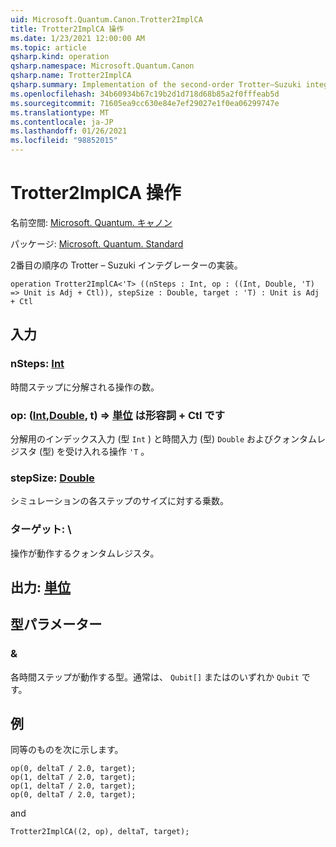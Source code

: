 ```yaml
---
uid: Microsoft.Quantum.Canon.Trotter2ImplCA
title: Trotter2ImplCA 操作
ms.date: 1/23/2021 12:00:00 AM
ms.topic: article
qsharp.kind: operation
qsharp.namespace: Microsoft.Quantum.Canon
qsharp.name: Trotter2ImplCA
qsharp.summary: Implementation of the second-order Trotter–Suzuki integrator.
ms.openlocfilehash: 34b60934b67c19b2d1d718d68b85a2f0fffeab5d
ms.sourcegitcommit: 71605ea9cc630e84e7ef29027e1f0ea06299747e
ms.translationtype: MT
ms.contentlocale: ja-JP
ms.lasthandoff: 01/26/2021
ms.locfileid: "98852015"
---
```

# <a name="trotter2implca-operation"></a>Trotter2ImplCA 操作

名前空間: [Microsoft. Quantum. キャノン](xref:Microsoft.Quantum.Canon)

パッケージ: [Microsoft. Quantum. Standard](https://nuget.org/packages/Microsoft.Quantum.Standard)


2番目の順序の Trotter – Suzuki インテグレーターの実装。

```qsharp
operation Trotter2ImplCA<'T> ((nSteps : Int, op : ((Int, Double, 'T) => Unit is Adj + Ctl)), stepSize : Double, target : 'T) : Unit is Adj + Ctl
```


## <a name="input"></a>入力

### <a name="nsteps--int"></a>nSteps: [Int](xref:microsoft.quantum.lang-ref.int)

時間ステップに分解される操作の数。


### <a name="op--intdoublet--unit--is-adj--ctl"></a>op: ([Int](xref:microsoft.quantum.lang-ref.int),[Double](xref:microsoft.quantum.lang-ref.double), t) => [単位](xref:microsoft.quantum.lang-ref.unit)  は形容詞 + Ctl です

分解用のインデックス入力 (型 `Int` ) と時間入力 (型) `Double` およびクォンタムレジスタ (型) を受け入れる操作 `'T` 。


### <a name="stepsize--double"></a>stepSize: [Double](xref:microsoft.quantum.lang-ref.double)

シミュレーションの各ステップのサイズに対する乗数。


### <a name="target--t"></a>ターゲット: \

操作が動作するクォンタムレジスタ。



## <a name="output--unit"></a>出力: [単位](xref:microsoft.quantum.lang-ref.unit)



## <a name="type-parameters"></a>型パラメーター

### <a name="t"></a>&

各時間ステップが動作する型。通常は、 `Qubit[]` またはのいずれか `Qubit` です。

## <a name="example"></a>例

同等のものを次に示します。

```qsharp
op(0, deltaT / 2.0, target);
op(1, deltaT / 2.0, target);
op(1, deltaT / 2.0, target);
op(0, deltaT / 2.0, target);
```

and

```qsharp
Trotter2ImplCA((2, op), deltaT, target);
```